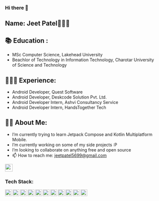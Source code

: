 ### Hi there 👋

## Name: Jeet Patel🧑🏽‍💻

## 📚 Education : 
  - MSc Computer Science, Lakehead University
  - Beachlor of Technology in Information Technology, Charotar University of Science and Technology

## 🧑🏽‍💻 Experience: 
  - Android Developer, Quest Software
  - Android Developer, Deskcode Solution Pvt. Ltd.
  - Android Developer Intern, Ashvi Consultancy Service
  - Android Developer Intern, HandsTogether Tech
 

## 👨🏼 About Me: 
- I’m currently trying to learn Jetpack Compose and Kotlin Multiplatform Mobile.
- I’m currently working on some of my side projects :P
-  I’m looking to collaborate on anything free and open source 
- 📫 How to reach me: jeetpatel5699@gmail.com

<a href="https://www.linkedin.com/in/jeet-patel-b46184141/"><img src="https://img.shields.io/badge/linkedin-%230077B5.svg?&style=for-the-badge&logo=linkedin&logoColor=white" height=25></a>

### Tech Stack:

<img align="left" alt="shashank | pub" width="22px" src="https://cdn.jsdelivr.net/npm/simple-icons@v3/icons/android.svg" />
<img align="left" alt="shashank | pub" width="22px" src="https://cdn.jsdelivr.net/npm/simple-icons@v3/icons/java.svg" />
<img align="left" alt="shashank | pub" width="22px" src="https://cdn.jsdelivr.net/npm/simple-icons@v3/icons/kotlin.svg" />
<img align="left" alt="shashank | pub" width="22px" src="https://cdn.jsdelivr.net/npm/simple-icons@v3/icons/gradle.svg" />
<img align="left" alt="shashank | pub" width="22px" src="https://cdn.jsdelivr.net/npm/simple-icons@v3/icons/flutter.svg" />
<img align="left" alt="shashank | pub" width="22px" src="https://cdn.jsdelivr.net/npm/simple-icons@v3/icons/dart.svg" />
<img align="left" alt="shashank | pub" width="22px" src="https://cdn.jsdelivr.net/npm/simple-icons@v3/icons/jekyll.svg" />
<img align="left" alt="shashank | pub" width="22px" src="https://cdn.jsdelivr.net/npm/simple-icons@v3/icons/hugo.svg" />
<img align="left" alt="shashank | pub" width="22px" src="https://cdn.jsdelivr.net/npm/simple-icons@v3/icons/git.svg" />
<img align="left" alt="shashank | pub" width="22px" src="https://cdn.jsdelivr.net/npm/simple-icons@v3/icons/python.svg" />
<img align="left" alt="shashank | pub" width="22px" src="https://cdn.jsdelivr.net/npm/simple-icons@v3/icons/figma.svg" />

